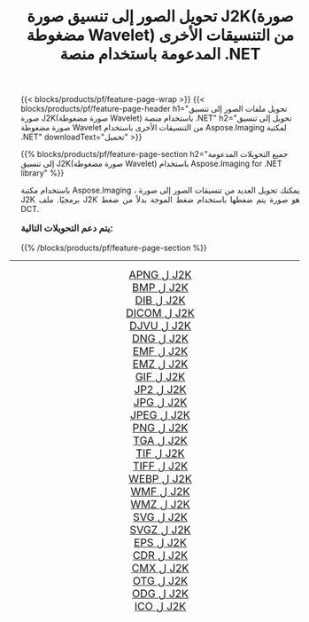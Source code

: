 ﻿---
title: تحويل الصور إلى تنسيق صورة J2K(صورة مضغوطة Wavelet) من التنسيقات الأخرى المدعومة باستخدام منصة .NET 
weight: 3920
url: /ar/net/conversion/to/j2k/ 
lang: ar
langdirlevel: 2
locales: zh-hans,ja,it,ru,de,es,fr,nl,id,lt,pl,pt,vi,tr,ko,zh-hant,ar,hi,th,sv,cs,uk,he
description: باستخدام Aspose.Imaging لمكتبة .NET يسهل التحويل إلى J2K(صورة مضغوطة Wavelet) من تنسيقات الصور الأخرى المدعومة
---

{{< blocks/products/pf/feature-page-wrap >}}
{{< blocks/products/pf/feature-page-header h1="تحويل ملفات الصور إلى تنسيق صورة J2K(صورة مضغوطة Wavelet) باستخدام منصة .NET" h2="تحويل إلى تنسيق صورة مضغوطة Wavelet من التنسيقات الأخرى باستخدام Aspose.Imaging لمكتبة .NET" downloadText="تحميل" >}}


{{% blocks/products/pf/feature-page-section  h2="جميع التحويلات المدعومة إلى تنسيق J2K(صورة مضغوطة Wavelet) باستخدام Aspose.Imaging for .NET library" %}}
<p align=justify>باستخدام مكتبة Aspose.Imaging ، يمكنك تحويل العديد من تنسيقات الصور إلى صورة J2K برمجيًا. ملف J2K هو صورة يتم ضغطها باستخدام ضغط الموجة بدلاً من ضغط DCT.</p>
<h3 style="margin-top:16px;">
يتم دعم التحويلات التالية:
</h3>
{{% /blocks/products/pf/feature-page-section %}}
<div class="container-fluid productfamilypage bg-gray">
    <div class="convertypes bg-gray agp-content section">
        <div class="container">
		<hr style="margin-left:-20px;"/>
		<div class="row other-converters" style="gap: 10px;font-size: 19px;text-align:center;">
		    <div class='col-md-3 other-converter remove-lp remove-rp'><a href="/imaging/ar/net/conversion/apng-to-j2k/" style="padding:15px;">APNG ل J2K</a></div>
<div class='col-md-3 other-converter remove-lp remove-rp'><a href="/imaging/ar/net/conversion/bmp-to-j2k/" style="padding:15px;">BMP ل J2K</a></div>
<div class='col-md-3 other-converter remove-lp remove-rp'><a href="/imaging/ar/net/conversion/dib-to-j2k/" style="padding:15px;">DIB ل J2K</a></div>
<div class='col-md-3 other-converter remove-lp remove-rp'><a href="/imaging/ar/net/conversion/dicom-to-j2k/" style="padding:15px;">DICOM ل J2K</a></div>
<div class='col-md-3 other-converter remove-lp remove-rp'><a href="/imaging/ar/net/conversion/djvu-to-j2k/" style="padding:15px;">DJVU ل J2K</a></div>
<div class='col-md-3 other-converter remove-lp remove-rp'><a href="/imaging/ar/net/conversion/dng-to-j2k/" style="padding:15px;">DNG ل J2K</a></div>
<div class='col-md-3 other-converter remove-lp remove-rp'><a href="/imaging/ar/net/conversion/emf-to-j2k/" style="padding:15px;">EMF ل J2K</a></div>
<div class='col-md-3 other-converter remove-lp remove-rp'><a href="/imaging/ar/net/conversion/emz-to-j2k/" style="padding:15px;">EMZ ل J2K</a></div>
<div class='col-md-3 other-converter remove-lp remove-rp'><a href="/imaging/ar/net/conversion/gif-to-j2k/" style="padding:15px;">GIF ل J2K</a></div>
<div class='col-md-3 other-converter remove-lp remove-rp'><a href="/imaging/ar/net/conversion/jp2-to-j2k/" style="padding:15px;">JP2 ل J2K</a></div>
<div class='col-md-3 other-converter remove-lp remove-rp'><a href="/imaging/ar/net/conversion/jpg-to-j2k/" style="padding:15px;">JPG ل J2K</a></div>
<div class='col-md-3 other-converter remove-lp remove-rp'><a href="/imaging/ar/net/conversion/jpeg-to-j2k/" style="padding:15px;">JPEG ل J2K</a></div>
<div class='col-md-3 other-converter remove-lp remove-rp'><a href="/imaging/ar/net/conversion/png-to-j2k/" style="padding:15px;">PNG ل J2K</a></div>
<div class='col-md-3 other-converter remove-lp remove-rp'><a href="/imaging/ar/net/conversion/tga-to-j2k/" style="padding:15px;">TGA ل J2K</a></div>
<div class='col-md-3 other-converter remove-lp remove-rp'><a href="/imaging/ar/net/conversion/tif-to-j2k/" style="padding:15px;">TIF ل J2K</a></div>
<div class='col-md-3 other-converter remove-lp remove-rp'><a href="/imaging/ar/net/conversion/tiff-to-j2k/" style="padding:15px;">TIFF ل J2K</a></div>
<div class='col-md-3 other-converter remove-lp remove-rp'><a href="/imaging/ar/net/conversion/webp-to-j2k/" style="padding:15px;">WEBP ل J2K</a></div>
<div class='col-md-3 other-converter remove-lp remove-rp'><a href="/imaging/ar/net/conversion/wmf-to-j2k/" style="padding:15px;">WMF ل J2K</a></div>
<div class='col-md-3 other-converter remove-lp remove-rp'><a href="/imaging/ar/net/conversion/wmz-to-j2k/" style="padding:15px;">WMZ ل J2K</a></div>
<div class='col-md-3 other-converter remove-lp remove-rp'><a href="/imaging/ar/net/conversion/svg-to-j2k/" style="padding:15px;">SVG ل J2K</a></div>
<div class='col-md-3 other-converter remove-lp remove-rp'><a href="/imaging/ar/net/conversion/svgz-to-j2k/" style="padding:15px;">SVGZ ل J2K</a></div>
<div class='col-md-3 other-converter remove-lp remove-rp'><a href="/imaging/ar/net/conversion/eps-to-j2k/" style="padding:15px;">EPS ل J2K</a></div>
<div class='col-md-3 other-converter remove-lp remove-rp'><a href="/imaging/ar/net/conversion/cdr-to-j2k/" style="padding:15px;">CDR ل J2K</a></div>
<div class='col-md-3 other-converter remove-lp remove-rp'><a href="/imaging/ar/net/conversion/cmx-to-j2k/" style="padding:15px;">CMX ل J2K</a></div>
<div class='col-md-3 other-converter remove-lp remove-rp'><a href="/imaging/ar/net/conversion/otg-to-j2k/" style="padding:15px;">OTG ل J2K</a></div>
<div class='col-md-3 other-converter remove-lp remove-rp'><a href="/imaging/ar/net/conversion/odg-to-j2k/" style="padding:15px;">ODG ل J2K</a></div>
<div class='col-md-3 other-converter remove-lp remove-rp'><a href="/imaging/ar/net/conversion/ico-to-j2k/" style="padding:15px;">ICO ل J2K</a></div>
                </div>
        </div>
    </div>
</div>
<br/>

